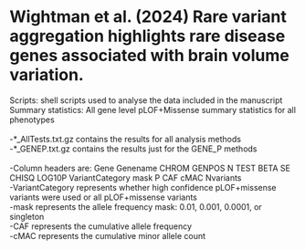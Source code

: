 # Wightman et al. (2024) Rare variant aggregation highlights rare disease genes associated with brain volume variation.
Scripts: shell scripts used to analyse the data included in the manuscript <br />
Summary statistics: All gene level pLOF+Missense summary statistics for all phenotypes <br />
<br />
                    -\*_AllTests.txt.gz contains the results for all analysis methods <br />
                    -\*_GENEP.txt.gz contains the results just for the GENE_P methods <br />
                    <br />
                    -Column headers are: Gene Genename CHROM GENPOS N TEST BETA SE CHISQ LOG10P VariantCategory mask P CAF cMAC Nvariants <br />
                                        -VariantCategory represents whether high confidence pLOF+missense variants were used or all pLOF+missense variants <br />
                                        -mask represents the allele frequency mask: 0.01, 0.001, 0.0001, or singleton <br />
                                        -CAF represents the cumulative allele frequency <br />
                                        -cMAC represents the cumulative minor allele count <br />


